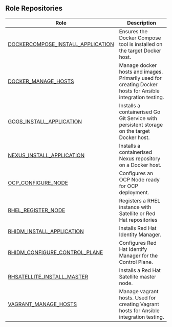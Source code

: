 ## Role Repositories

| Role  |  Description |  
|---|---|
| [DOCKERCOMPOSE_INSTALL_APPLICATION](https://github.com/prometeo-cloud/dockercompose_install_application) | Ensures the Docker Compose tool is installed on the target Docker host. |
| [DOCKER_MANAGE_HOSTS](https://github.com/prometeo-cloud/docker_manage_hosts) | Manage docker hosts and images. Primarily used for creating Docker hosts for Ansible integration testing. |
| [GOGS_INSTALL_APPLICATION](https://github.com/prometeo-cloud/gogs_install_application) | Installs a containerised Go Git Service with persistent storage on the target Docker host. |
| [NEXUS_INSTALL_APPLICATION](https://github.com/prometeo-cloud/nexus_install_application) | Installs a  containerised Nexus repository on a Docker host. |
| [OCP_CONFIGURE_NODE](https://github.com/prometeo-cloud/ocp_configure_node)  | Configures an OCP Node ready for OCP deployment. |
| [RHEL_REGISTER_NODE](https://github.com/prometeo-cloud/rhel_register_node) | Registers a RHEL instance with Satellite or Red Hat repositories |
| [RHIDM_INSTALL_APPLICATION](https://github.com/prometeo-cloud/rhidm_install_application)  | Installs Red Hat Identity Manager.  |
| [RHIDM_CONFIGURE_CONTROL_PLANE](https://github.com/prometeo-cloud/rhidm_configure_control_plane) | Configures Red Hat Identify Manager for the Control Plane.  |
| [RHSATELLITE_INSTALL_MASTER](https://github.com/prometeo-cloud/rhsatellite_install_master) | Installs a Red Hat Satellite master node. |
| [VAGRANT_MANAGE_HOSTS](https://github.com/prometeo-cloud/vagrant_manage_hosts) | Manage vagrant hosts. Used for creating Vagrant hosts for Ansible integration testing. |

